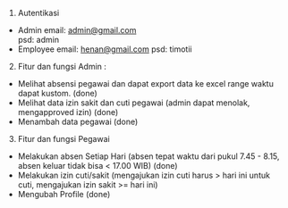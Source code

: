 1. Autentikasi 
 - Admin
   email: admin@gmail.com	
   psd: admin
 - Employee
   email: henan@gmail.com
   psd: timotii
2. Fitur dan fungsi Admin :
  - Melihat absensi pegawai dan dapat export data ke excel range waktu dapat kustom. (done)
  - Melihat data izin sakit dan cuti pegawai (admin dapat menolak, mengapproved izin) (done)
  - Menambah data pegawai (done)
3. Fitur dan fungsi Pegawai 
  - Melakukan absen Setiap Hari (absen tepat waktu dari pukul 7.45 - 8.15, absen keluar tidak bisa < 17.00 WIB) (done)
  - Melakukan izin cuti/sakit (mengajukan izin cuti harus > hari ini untuk       cuti, mengajukan izin sakit >= hari ini)
  - Mengubah Profile (done)
